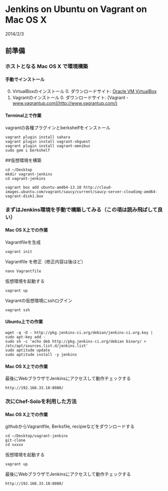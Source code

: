 # Jenkins on Ubuntu on Vagrant on Mac OS X

2014/2/3

## 前準備

### ホストとなる Mac OS X で環境構築

#### 手動でインストール

0. VirtualBoxのインストール
	0. ダウンロードサイト: [Oracle VM VirtualBox](https://www.virtualbox.org/wiki/Downloads) 
0. Vagrantのインストール
	0. ダウンロードサイト: [Vagrant - www.vagrantup.com](http://www.vagrantup.com/)

#### Terminal上で作業

vagrantの各種プラグインとberkshelfをインストール

	vagrant plugin install sahara
	vagrant plugin install vagrant-vbguest
	vagrant plugin install vagrant-omnibus
	sudo gem i berkshelf

##仮想環境を構築

	cd ~/Desktop
	mkdir vagrant-jenkins
	cd vagrant-jenkins

	vagrant box add ubuntu-amd64-13.10 http://cloud-images.ubuntu.com/vagrant/saucy/current/saucy-server-cloudimg-amd64-vagrant-disk1.box

### まずはJenkins環境を手動で構築してみる（この項は読み飛ばして良い）

#### Mac OS X上での作業

Vagrantfileを生成

	vagrant init

Vagrantfile を修正（修正内容は後ほど）

	nano Vagrantfile

仮想環境を起動する

	vagrant up

Vagrantの仮想環境にsshログイン

	vagrant ssh

#### Ubuntu上での作業

	wget -q -O - http://pkg.jenkins-ci.org/debian/jenkins-ci.org.key | sudo apt-key add -
	sudo sh -c 'echo deb http://pkg.jenkins-ci.org/debian binary/ > /etc/apt/sources.list.d/jenkins.list'
	sudo aptitude update
	sudo aptitude install -y jenkins

#### Mac OS X上での作業

最後にWebブラウザでJenkinsにアクセスして動作チェックする

	http://192.168.33.10:8080/


### 次にChef-Soloを利用した方法

#### Mac OS X上での作業

githubからVagrantfile, Berksfile, recipieなどをダウンロードする

	cd ~/Desktop/vagrant-jenkins
	git-clone
	cd xxxxx

仮想環境を起動する

	vagrant up

最後にWebブラウザでJenkinsにアクセスして動作チェックする

	http://192.168.33.10:8080/

